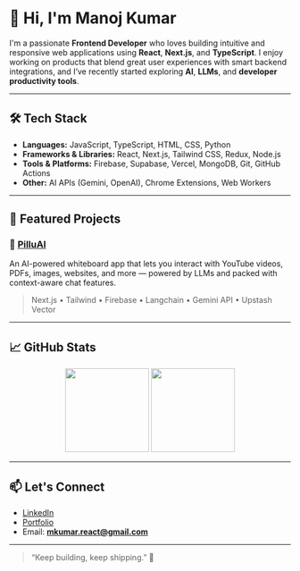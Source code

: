 # 👋 Hi, I'm Manoj Kumar

I'm a passionate **Frontend Developer** who loves building intuitive and responsive web applications using **React**, **Next.js**, and **TypeScript**. I enjoy working on products that blend great user experiences with smart backend integrations, and I’ve recently started exploring **AI**, **LLMs**, and **developer productivity tools**.

---

## 🛠️ Tech Stack

- **Languages:** JavaScript, TypeScript, HTML, CSS, Python
- **Frameworks & Libraries:** React, Next.js, Tailwind CSS, Redux, Node.js
- **Tools & Platforms:** Firebase, Supabase, Vercel, MongoDB, Git, GitHub Actions
- **Other:** AI APIs (Gemini, OpenAI), Chrome Extensions, Web Workers

---

## 🚀 Featured Projects

### 🧠 [PilluAI](https://github.com/iamsidar07/pilluai)
An AI-powered whiteboard app that lets you interact with YouTube videos, PDFs, images, websites, and more — powered by LLMs and packed with context-aware chat features.

> Next.js • Tailwind • Firebase • Langchain • Gemini API • Upstash Vector

---

## 📈 GitHub Stats

<p align="center">
  <img src="https://github-readme-stats.vercel.app/api?username=iamsidar07&show_icons=true&theme=radical" height="150" />
  <img src="https://github-readme-stats.vercel.app/api/top-langs/?username=iamsidar07&layout=compact&theme=radical" height="150"/>
</p>

---

## 📫 Let's Connect

- [LinkedIn](https://www.linkedin.com/in/iamsidar/)
- [Portfolio](https://manoj-kumar-portfolio.vercel.app/)
- Email: **mkumar.react@gmail.com**

---

> “Keep building, keep shipping.” 🚀
